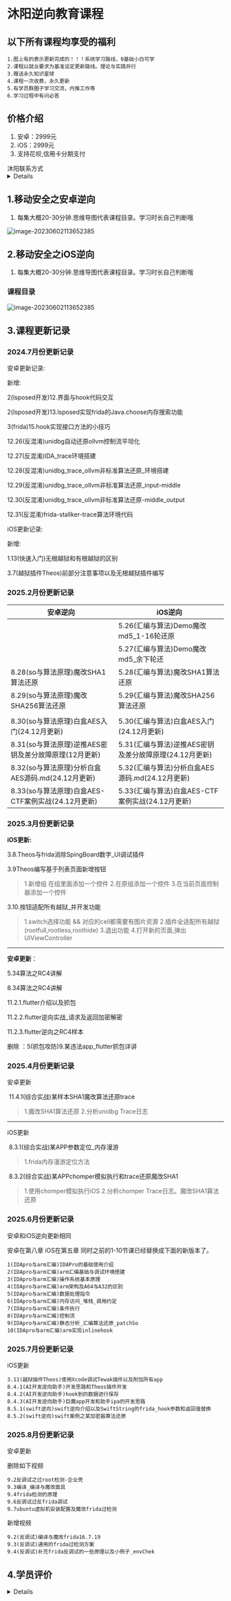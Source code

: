 

# 沐阳逆向教育课程



## <summary>以下所有课程均享受的福利</summary>

    1.图上有的表示更新完成的！！！系统学习路线，0基础小白可学
    2.课程以就业要求为基准设定更新路线。理论与实践并行
    3.赠送永久知识星球
    4.课程一次收费，永久更新
    5.有学员群圈子学习交流，内推工作等
    6.学习过程中有问必答

## <summary>价格介绍</summary>

1. 安卓：2999元
2. iOS：2999元
4. 支持花呗,信用卡分期支付

<summary>沐阳联系方式</summary>

<details>

​	VX:Ays971124

​	公开课B站地址:  https://space.bilibili.com/439348342

</details>	

## 1.移动安全之安卓逆向


1. 每集大概20-30分钟.思维导图代表课程目录。学习时长自己判断哦

![image-20230602113652385](README.assets/《移动安全之安卓逆向》.png)



## 2.移动安全之iOS逆向


1. 每集大概20-30分钟.思维导图代表课程目录。学习时长自己判断哦

### 课程目录

![image-20230602113652385](README.assets/《移动安全之iOS逆向》.png)

## 3.课程更新记录

### 2024.7月份更新记录

安卓更新记录:

新增:

2(lsposed开发)12.界面与hook代码交互

2(lsposed开发)13.lsposed实现frida的Java.choose内存搜索功能

3(frida)15.hook实现接口方法的小技巧

12.26(反混淆)unidbg自动还原ollvm控制流平坦化

12.27(反混淆)IDA_trace环境搭建

12.28(反混淆)unidbg_trace_ollvm非标准算法还原_环境搭建

12.29(反混淆)unidbg_trace_ollvm非标准算法还原_input-middle

12.30(反混淆)unidbg_trace_ollvm非标准算法还原-middle_output

12.31(反混淆)frida-stallker-trace算法环境代码



iOS更新记录:

新增:

1.13(快速入门)无根越狱和有根越狱的区别

3.7(越狱插件Theos)前部分注意事项以及无根越狱插件编写



### 2025.2月份更新记录

| 安卓逆向                                              | iOS逆向                                                |
| ----------------------------------------------------- | ------------------------------------------------------ |
|                                                       | 5.26(汇编与算法)Demo魔改md5_1-16轮还原                 |
|                                                       | 5.27(汇编与算法)Demo魔改md5_余下轮还                   |
| 8.28(so与算法原理)魔改SHA1算法还原                    | 5.28(汇编与算法)魔改SHA1算法还原                       |
| 8.29(so与算法原理)魔改SHA256算法还原                  | 5.29(汇编与算法)魔改SHA256算法还原                     |
|                                                       |                                                        |
| 8.30(so与算法原理)白盒AES入门(24.12月更新)            | 5.30(汇编与算法)白盒AES入门(24.12月更新)               |
| 8.31(so与算法原理)逆推AES密钥及差分故障原理(12月更新) | 5.31(汇编与算法)逆推AES密钥及差分故障原理(24.12月更新) |
| 8.32(so与算法原理)分析白盒AES源码.md(24.12月更新)     | 5.32(汇编与算法)分析白盒AES源码.md(24.12月更新)        |
| 8.33(so与算法原理)白盒AES-CTF案例实战(24.12月更新)    | 5.33(汇编与算法)白盒AES-CTF案例实战(24.12月更新)       |



### 2025.3月份更新记录

**iOS更新:**

3.8.Theos与frida消除SpingBoard数字_UI调试插件

3.9Theos编写基于列表页面新增按钮

> 1.新增组 在组里面添加一个控件
> 2.在原组添加一个控件
> 3.在当前页面控制器添加一个控件

3.10.按钮适配所有越狱_并开发功能

> 1.switch选择功能 && 对应的cell都需要有图片资源
> 2.插件全适配所有越狱(rootfull,rootless,roothide)
> 3.退出功能
> 4.打开新的页面,弹出UIViewController

--------------

**安卓更新**：

5.34算法之RC4讲解

8.34算法之RC4讲解

11.2.1.flutter介绍以及抓包

11.2.2.flutter逆向实战_请求及返回加密解密

11.2.3.flutter逆向之RC4样本



删除 ：5(抓包攻防)9.某违法app_flutter抓包详讲



### 2025.4月份更新记录

安卓更新

​	11.4.1(综合实战)某样本SHA1魔改算法还原trace

> 1.魔改SHA1算法还原
> 2.分析unidbg Trace日志

-------

iOS更新

​	8.3.1(综合实战)某APP参数定位_内存漫游

> 1.frida内存漫游定位方法

​	8.3.2(综合实战)某APPchomper模拟执行和trace还原魔改SHA1

> 1.使用chomper模拟执行iOS
> 2.分析chomper Trace日志。魔改SHA1算法还原

### 2025.6月份更新记录

安卓和iOS逆向更新相同

安卓在第八章   iOS在第五章  同时之前的1-10节课已经替换成下面的新版本了。

```
1(IDApro与arm汇编)IDAPro的基础使用介绍
2(IDApro与arm汇编)arm汇编基础与调试环境搭建
3(IDApro与arm汇编)操作系统基本原理
4(IDApro与arm汇编)arm架构及A64与A32的区别
5(IDApro与arm汇编)数据处理指令
6(IDApro与arm汇编)内存访问_堆栈_调用约定
7(IDApro与arm汇编)条件执行
8(IDApro与arm汇编)控制流
9(IDApro与arm汇编)静态分析_汇编算法还原_patchSo
10(IDApro与arm汇编)arm实现inlinehook
```

### 2025.7月份更新记录

iOS更新

```
3.11(越狱插件Theos)使用Xcode调试Tewak插件以及附加所有app
8.4.1(AI开发逆向助手)开发思路和Theos插件开发
8.4.2(AI开发逆向助手)hook到的数据进行保存
8.4.3(AI开发逆向助手)巨魔app开发和助手ipa的开发思路
8.5.1(swift逆向)swift逆向介绍以及SwiftString的frida_hook参数和返回值替换
8.5.2(swift逆向)swift案例之某加密器算法还原
```

### 2025.8月份更新记录

安卓更新

删除如下视频

```
9.2反调试之过root检测-企业壳
9.3编译_编译与魔改面具
9.4frida检测的原理
9.6反调试过反frida调试
9.7ubuntu虚拟机安装配置及魔改frida过检测
```

新增视频

```
9.2(反调试)编译与魔改frida16.7.19
9.3(反调试)通用的frida过检测方案
9.4(反调试)补充frida反调试的一些原理以及小例子_envChek
```

## 4.学员评价

<details>



![评价1](学员评价/评价1.jpg)

![评价2](学员评价/评价2.jpg)

![评价3](学员评价/评价3.jpg)

![评价4](学员评价/评价4.jpg)

![评价5](学员评价/评价5.jpg)

![评价6](学员评价/评价6.jpg)

![评价7](学员评价/评价7.jpg)

![评价8](学员评价/评价8.jpg)

![评价9](学员评价/评价9.jpg)

![评价10](学员评价/评价10.jpg)

![评价11](学员评价/评价11.jpg)

</details>
